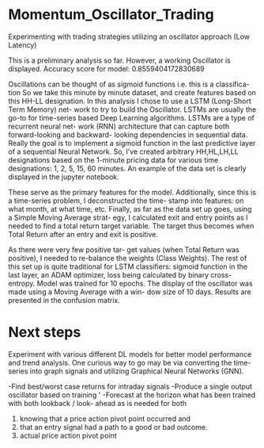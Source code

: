 # Momentum_Oscillator_Trading
Experimenting with trading strategies utilizing an oscillator approach (Low Latency)

This is a preliminary analysis so far. However, a working Oscillator is displayed. Accuracy score for model: 0.8559404172830689

Oscillations can be thought of as sigmoid functions i.e. this is a classifica- tion So we take this minute by minute dataset, and create features based on this HH-LL designation.
In this analysis I chose to use a LSTM (Long-Short Term Memory) net- work to try to build the Oscillator. LSTMs are usually the go-to for time-series based Deep Learning algorithms. LSTMs are a type of recurrent neural net- work (RNN) architecture that can capture both forward-looking and backward- looking dependencies in sequential data.
Really the goal is to implement a sigmoid function in the last predictive layer of a sequential Neural Network.
So, I’ve created arbitrary HH,HL,LH,LL designations based on the 1-minute pricing data for various time designations: 1, 2, 5, 15, 60 minutes. An example of the data set is clearly displayed in the jupyter notebook.


These serve as the primary features for the model.
Additionally, since this is a time-series problem, I deconstructed the time- stamp into features: on what month, at what time, etc.
Finally, as far as the data set up goes, using a Simple Moving Average strat- egy, I calculated exit and entry points as I needed to find a total return target variable. The target thus becomes when Total Return after an entry and exit is positive.

As there were very few positive tar- get values (when Total Return was positive), I needed to re-balance the weights (Class Weights).
The rest of this set up is quite traditional for LSTM classifiers: sigmoid function in the last layer, an ADAM optimizer, loss being calculated by binary cross-entropy.
Model was trained for 10 epochs.
The display of the oscillator was made using a Moving Average with a win- dow size of 10 days.
Results are presented in the confusion matrix.

# Next steps

Experiment with various different DL models for better model performance and trend analysis. One curious way to go may be via converting the time-series into graph signals and utilizing Graphical Neural Networks (GNN).

-Find best/worst case returns for intraday signals
-Produce a single output oscillator based on training '
-Forecast at the horizon what has been trained with both lookback / look- ahead as is needed for both 
1) knowing that a price action pivot point occurred and
2) that an entry signal had a path to a good or bad outcome.
3) actual price action pivot point

